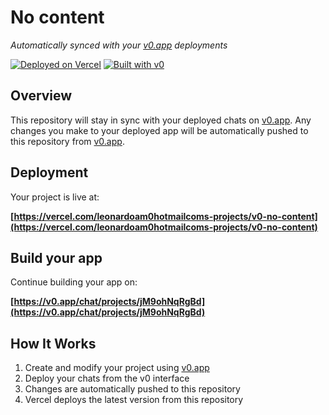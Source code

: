 # No content

*Automatically synced with your [v0.app](https://v0.app) deployments*

[![Deployed on Vercel](https://img.shields.io/badge/Deployed%20on-Vercel-black?style=for-the-badge&logo=vercel)](https://vercel.com/leonardoam0hotmailcoms-projects/v0-no-content)
[![Built with v0](https://img.shields.io/badge/Built%20with-v0.app-black?style=for-the-badge)](https://v0.app/chat/projects/jM9ohNqRgBd)

## Overview

This repository will stay in sync with your deployed chats on [v0.app](https://v0.app).
Any changes you make to your deployed app will be automatically pushed to this repository from [v0.app](https://v0.app).

## Deployment

Your project is live at:

**[https://vercel.com/leonardoam0hotmailcoms-projects/v0-no-content](https://vercel.com/leonardoam0hotmailcoms-projects/v0-no-content)**

## Build your app

Continue building your app on:

**[https://v0.app/chat/projects/jM9ohNqRgBd](https://v0.app/chat/projects/jM9ohNqRgBd)**

## How It Works

1. Create and modify your project using [v0.app](https://v0.app)
2. Deploy your chats from the v0 interface
3. Changes are automatically pushed to this repository
4. Vercel deploys the latest version from this repository